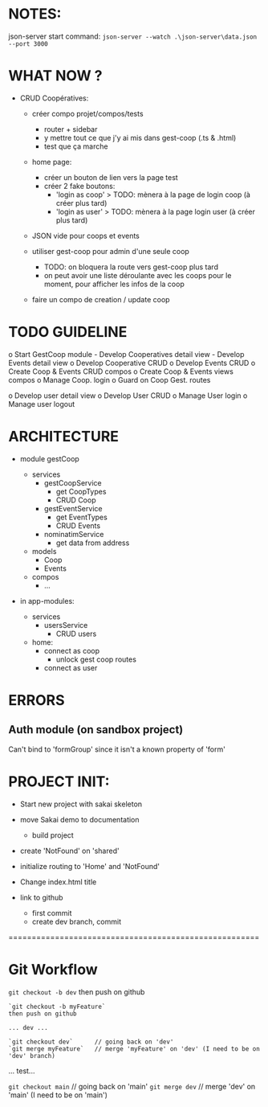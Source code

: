 # NOTES:
json-server start command:
`json-server --watch .\json-server\data.json --port 3000`


# WHAT NOW ?
- CRUD Coopératives:
	- créer compo projet/compos/tests
		- router + sidebar
		- y mettre tout ce que j'y ai mis dans gest-coop (.ts & .html)
		- test que ça marche
	
	- home page: 
		- créer un bouton de lien vers la page test
		- créer 2 fake boutons:
			- 'login as coop'	> TODO: mènera à la page de login coop (à créer plus tard)
			- 'login as user'	> TODO: mènera à la page login user (à créer plus tard)
	
	- JSON vide pour coops et events
	- utiliser gest-coop pour admin d'une seule coop 
		- TODO: on bloquera la route vers gest-coop plus tard
		- on peut avoir une liste déroulante avec les coops pour le moment, pour afficher les infos de la coop
	- faire un compo de creation / update coop


# TODO GUIDELINE
o Start GestCoop module
	- Develop Cooperatives detail view
	- Develop Events detail view
	o Develop Cooperative CRUD
	o Develop Events CRUD
o Create Coop & Events CRUD compos
o Create Coop & Events views compos 
o Manage Coop. login
	o Guard on Coop Gest. routes

o Develop user detail view
o Develop User CRUD
o Manage User login
o Manage user logout


# ARCHITECTURE
- module gestCoop
	- services
		- gestCoopService
			- get CoopTypes
			- CRUD Coop
		- gestEventService
			- get EventTypes
			- CRUD Events
		- nominatimService
			- get data from address
	- models
		- Coop
		- Events
	- compos
		- ...

- in app-modules:
	- services
		- usersService
			- CRUD users
	- home: 
		- connect as coop
			- unlock gest coop routes
		- connect as user


# ERRORS
## Auth module (on sandbox project)
Can't bind to 'formGroup' since it isn't a known property of 'form'


# PROJECT INIT: 
- Start new project with sakai skeleton
- move Sakai demo to documentation
	- build project
- create 'NotFound' on 'shared'
- initialize routing to 'Home' and 'NotFound'

- Change index.html title

- link to github
	- first commit
	- create dev branch, commit

======================================================

# Git Workflow
`git checkout -b dev`
then push on github

	`git checkout -b myFeature`
	then push on github

	... dev ...

	`git checkout dev`		// going back on 'dev'
	`git merge myFeature` 	// merge 'myFeature' on 'dev' (I need to be on 'dev' branch)

... test...

`git checkout main` 		// going back on 'main'
`git merge dev` 			// merge 'dev' on 'main' (I need to be on 'main')
